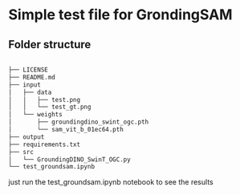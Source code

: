 # Simple test file for GrondingSAM

## Folder structure
```sh

├── LICENSE
├── README.md
├── input
│   ├── data
│   │   ├── test.png
│   │   └── test_gt.png
│   └── weights
│       ├── groundingdino_swint_ogc.pth
│       └── sam_vit_b_01ec64.pth
├── output
├── requirements.txt
├── src
│   └── GroundingDINO_SwinT_OGC.py
└── test_groundsam.ipynb

```

just run the test_groundsam.ipynb notebook to see the results
